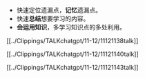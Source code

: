 - 快速定位遗漏点，**记忆**遗漏点。
- 快速**总结**想要学习的内容。
- **会运用知识**，多学习知识点的多处利用。

[[../Clippings/TALKchatgpt/11-12/11121138talk]]

[[../Clippings/TALKchatgpt/11-12/11121140talk]]

[[../Clippings/TALKchatgpt/11-12/11121143talk]]
